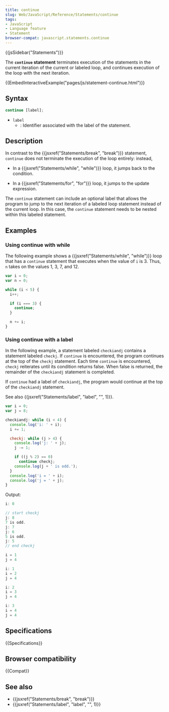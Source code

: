 ```yaml
---
title: continue
slug: Web/JavaScript/Reference/Statements/continue
tags:
- JavaScript
- Language feature
- Statement
browser-compat: javascript.statements.continue
---
```

{{jsSidebar("Statements")}}

The **`continue` statement** terminates execution of the statements in the
current iteration of the current or labeled loop, and continues execution of the
loop with the next iteration.

{{EmbedInteractiveExample("pages/js/statement-continue.html")}}

## Syntax

```js
continue [label];
```

- `label`
  - : Identifier associated with the label of the statement.

## Description

In contrast to the {{jsxref("Statements/break", "break")}}
statement, `continue` does not terminate the execution of the loop entirely:
instead,

- In a {{jsxref("Statements/while", "while")}} loop, it jumps back
  to the condition.

<!---->

- In a {{jsxref("Statements/for", "for")}} loop, it jumps to the
  update expression.

The `continue` statement can include an optional label that allows the program
to jump to the next iteration of a labeled loop statement instead of the current
loop. In this case, the `continue` statement needs to be nested within this
labeled statement.

## Examples

### Using continue with while

The following example shows a
{{jsxref("Statements/while", "while")}} loop that has a `continue`
statement that executes when the value of `i` is 3. Thus, `n` takes on the
values 1, 3, 7, and 12.

```js
var i = 0;
var n = 0;

while (i < 5) {
  i++;

  if (i === 3) {
    continue;
  }

  n += i;
}
```

### Using continue with a label

In the following example, a statement labeled `checkiandj` contains a statement
labeled `checkj`. If `continue` is encountered, the program continues at the top
of the `checkj` statement. Each time `continue` is encountered, `checkj`
reiterates until its condition returns false. When false is returned, the
remainder of the `checkiandj` statement is completed.

If `continue` had a label of `checkiandj`, the program would continue at the top
of the `checkiandj` statement.

See also {{jsxref("Statements/label", "label", "", 1)}}.

```js
var i = 0;
var j = 8;

checkiandj: while (i < 4) {
  console.log('i: ' + i);
  i += 1;

  checkj: while (j > 4) {
    console.log('j: ' + j);
    j -= 1;

    if ((j % 2) == 0)
      continue checkj;
    console.log(j + ' is odd.');
  }
  console.log('i = ' + i);
  console.log('j = ' + j);
}
```

Output:

```js
i: 0

// start checkj
j: 8
7 is odd.
j: 7
j: 6
5 is odd.
j: 5
// end checkj

i = 1
j = 4

i: 1
i = 2
j = 4

i: 2
i = 3
j = 4

i: 3
i = 4
j = 4
```

## Specifications

{{Specifications}}

## Browser compatibility

{{Compat}}

## See also

- {{jsxref("Statements/break", "break")}}
- {{jsxref("Statements/label", "label", "", 1)}}
